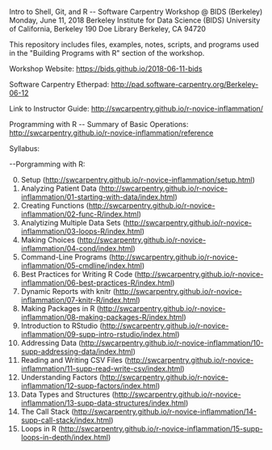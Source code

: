 Intro to Shell, Git, and R -- Software Carpentry Workshop @ BIDS (Berkeley) Monday, June 11, 2018 Berkeley Institute for Data Science (BIDS) University of California, Berkeley 190 Doe Library Berkeley, CA 94720

This repository includes files, examples, notes, scripts, and programs used in the "Building Programs with R" section of the workshop.

Workshop Website: https://bids.github.io/2018-06-11-bids

Software Carpentry Etherpad: http://pad.software-carpentry.org/Berkeley-06-12

Link to Instructor Guide: http://swcarpentry.github.io/r-novice-inflammation/

Programming with R -- Summary of Basic Operations: http://swcarpentry.github.io/r-novice-inflammation/reference

Syllabus:

--Porgramming with R:

0. Setup (http://swcarpentry.github.io/r-novice-inflammation/setup.html)
1. Analyzing Patient Data (http://swcarpentry.github.io/r-novice-inflammation/01-starting-with-data/index.html)
2. Creating Functions (http://swcarpentry.github.io/r-novice-inflammation/02-func-R/index.html)
3. Analytizing Multiple Data Sets (http://swcarpentry.github.io/r-novice-inflammation/03-loops-R/index.html)
4. Making Choices (http://swcarpentry.github.io/r-novice-inflammation/04-cond/index.html)
5. Command-Line Programs (http://swcarpentry.github.io/r-novice-inflammation/05-cmdline/index.html)
6. Best Practices for Writing R Code (http://swcarpentry.github.io/r-novice-inflammation/06-best-practices-R/index.html)
7. Dynamic Reports with knitr (http://swcarpentry.github.io/r-novice-inflammation/07-knitr-R/index.html)
8. Making Packages in R (http://swcarpentry.github.io/r-novice-inflammation/08-making-packages-R/index.html)
9. Introduction to RStudio (http://swcarpentry.github.io/r-novice-inflammation/09-supp-intro-rstudio/index.html)
10. Addressing Data (http://swcarpentry.github.io/r-novice-inflammation/10-supp-addressing-data/index.html)
11. Reading and Writing CSV Files (http://swcarpentry.github.io/r-novice-inflammation/11-supp-read-write-csv/index.html)
12. Understanding Factors (http://swcarpentry.github.io/r-novice-inflammation/12-supp-factors/index.html)
13. Data Types and Structures (http://swcarpentry.github.io/r-novice-inflammation/13-supp-data-structures/index.html)
14. The Call Stack (http://swcarpentry.github.io/r-novice-inflammation/14-supp-call-stack/index.html)
15. Loops in R (http://swcarpentry.github.io/r-novice-inflammation/15-supp-loops-in-depth/index.html)